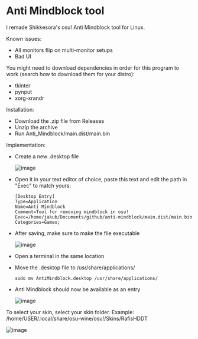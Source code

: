 # Anti Mindblock tool
I remade Shikkesora's osu! Anti Mindblock tool for Linux.

Known issues:
- All monitors flip on multi-monitor setups
- Bad UI

You might need to download dependencies in order for this program to work (search how to download them for your distro):
- tkinter
- pynput
- xorg-xrandr

Installation:
- Download the .zip file from Releases
- Unzip the archive
- Run Anti_Mindblock/main.dist/main.bin

Implementation:
- Create a new .desktop file
  
  ![image](https://github.com/kinaterme/anti-mindblock/assets/61877280/421b45ce-a7d2-4906-847a-4cacbf360a2e)
- Open it in your text editor of choice, paste this text and edit the path in "Exec" to match yours:
  ```
  [Desktop Entry]
  Type=Application
  Name=Anti Mindblock
  Comment=Tool for removing mindblock in osu!
  Exec=/home/jakub/Documents/github/anti-mindblock/main.dist/main.bin
  Categories=Games;
  ```
- After saving, make sure to make the file executable

  ![image](https://github.com/kinaterme/anti-mindblock/assets/61877280/389fac36-2327-4bf8-b65d-35d68c971a34)
- Open a terminal in the same location
- Move the .desktop file to /usr/share/applications/
  ```
  sudo mv AntiMindblock.desktop /usr/share/applications/
  ```
- Anti Mindblock should now be available as an entry

  ![image](https://github.com/kinaterme/anti-mindblock/assets/61877280/8e9e838c-d54d-424e-840d-63f55ba91224)


To select your skin, select your skin folder.
Example: /home/USER/.local/share/osu-wine/osu!/Skins/RafisHDDT

![image](https://github.com/kinaterme/anti-mindblock/assets/61877280/a98783d9-00ac-491f-9438-8141d0d9feff)

